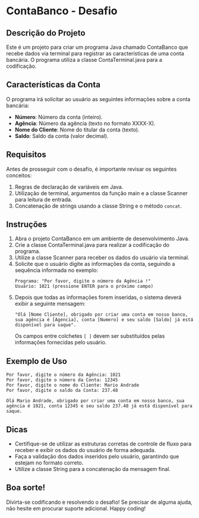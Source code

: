 # ContaBanco - Desafio

## Descrição do Projeto
Este é um projeto para criar um programa Java chamado ContaBanco que recebe dados via terminal para registrar as características de uma conta bancária. O programa utiliza a classe ContaTerminal.java para a codificação.

## Características da Conta
O programa irá solicitar ao usuário as seguintes informações sobre a conta bancária:

- **Número**: Número da conta (inteiro).
- **Agência**: Número da agência (texto no formato XXXX-X).
- **Nome do Cliente**: Nome do titular da conta (texto).
- **Saldo**: Saldo da conta (valor decimal).

## Requisitos
Antes de prosseguir com o desafio, é importante revisar os seguintes conceitos:

1. Regras de declaração de variáveis em Java.
2. Utilização de terminal, argumentos da função main e a classe Scanner para leitura de entrada.
3. Concatenação de strings usando a classe String e o método `concat`.

## Instruções
1. Abra o projeto ContaBanco em um ambiente de desenvolvimento Java.
2. Crie a classe ContaTerminal.java para realizar a codificação do programa.
3. Utilize a classe Scanner para receber os dados do usuário via terminal.
4. Solicite que o usuário digite as informações da conta, seguindo a sequência informada no exemplo:
   ```
   Programa: "Por favor, digite o número da Agência !"
   Usuário: 1021 (pressione ENTER para o próximo campo)
   ```
5. Depois que todas as informações forem inseridas, o sistema deverá exibir a seguinte mensagem:
   ```
   "Olá [Nome Cliente], obrigado por criar uma conta em nosso banco, sua agência é [Agencia], conta [Numero] e seu saldo [Saldo] já está disponível para saque".
   ```
   Os campos entre colchetes `[ ]` devem ser substituídos pelas informações fornecidas pelo usuário.

## Exemplo de Uso
```
Por favor, digite o número da Agência: 1021
Por favor, digite o número da Conta: 12345
Por favor, digite o nome do Cliente: Mario Andrade
Por favor, digite o saldo da Conta: 237.48

Olá Mario Andrade, obrigado por criar uma conta em nosso banco, sua agência é 1021, conta 12345 e seu saldo 237.48 já está disponível para saque.
```

## Dicas
- Certifique-se de utilizar as estruturas corretas de controle de fluxo para receber e exibir os dados do usuário de forma adequada.
- Faça a validação dos dados inseridos pelo usuário, garantindo que estejam no formato correto.
- Utilize a classe String para a concatenação da mensagem final.

## Boa sorte!
Divirta-se codificando e resolvendo o desafio! Se precisar de alguma ajuda, não hesite em procurar suporte adicional. Happy coding!